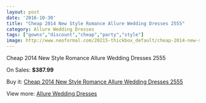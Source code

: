 ```yaml
---
layout: post
date: '2016-10-30'
title: "Cheap 2014 New Style Romance Allure Wedding Dresses 2555"
category: Allure Wedding Dresses
tags: ["gowns","discount","cheap","party","style"]
image: http://www.neoformal.com/20215-thickbox_default/cheap-2014-new-style-romance-allure-wedding-dresses-2555.jpg
---
```

Cheap 2014 New Style Romance Allure Wedding Dresses 2555

On Sales: **$387.99**
<a href="https://www.neoformal.com/en/allure-wedding-dresses-2014/6430-cheap-2014-new-style-romance-allure-wedding-dresses-2555.html"><amp-img layout="responsive" width="600" height="600" src="//www.neoformal.com/20215-thickbox_default/cheap-2014-new-style-romance-allure-wedding-dresses-2555.jpg" alt="Cheap 2014 New Style Romance Allure Wedding Dresses 2555 0" /></a>
<a href="https://www.neoformal.com/en/allure-wedding-dresses-2014/6430-cheap-2014-new-style-romance-allure-wedding-dresses-2555.html"><amp-img layout="responsive" width="600" height="600" src="//www.neoformal.com/20216-thickbox_default/cheap-2014-new-style-romance-allure-wedding-dresses-2555.jpg" alt="Cheap 2014 New Style Romance Allure Wedding Dresses 2555 1" /></a>
<a href="https://www.neoformal.com/en/allure-wedding-dresses-2014/6430-cheap-2014-new-style-romance-allure-wedding-dresses-2555.html"><amp-img layout="responsive" width="600" height="600" src="//www.neoformal.com/20217-thickbox_default/cheap-2014-new-style-romance-allure-wedding-dresses-2555.jpg" alt="Cheap 2014 New Style Romance Allure Wedding Dresses 2555 2" /></a>
<a href="https://www.neoformal.com/en/allure-wedding-dresses-2014/6430-cheap-2014-new-style-romance-allure-wedding-dresses-2555.html"><amp-img layout="responsive" width="600" height="600" src="//www.neoformal.com/20218-thickbox_default/cheap-2014-new-style-romance-allure-wedding-dresses-2555.jpg" alt="Cheap 2014 New Style Romance Allure Wedding Dresses 2555 3" /></a>
<a href="https://www.neoformal.com/en/allure-wedding-dresses-2014/6430-cheap-2014-new-style-romance-allure-wedding-dresses-2555.html"><amp-img layout="responsive" width="600" height="600" src="//www.neoformal.com/20219-thickbox_default/cheap-2014-new-style-romance-allure-wedding-dresses-2555.jpg" alt="Cheap 2014 New Style Romance Allure Wedding Dresses 2555 4" /></a>
<a href="https://www.neoformal.com/en/allure-wedding-dresses-2014/6430-cheap-2014-new-style-romance-allure-wedding-dresses-2555.html"><amp-img layout="responsive" width="600" height="600" src="//www.neoformal.com/20220-thickbox_default/cheap-2014-new-style-romance-allure-wedding-dresses-2555.jpg" alt="Cheap 2014 New Style Romance Allure Wedding Dresses 2555 5" /></a>

Buy it: [Cheap 2014 New Style Romance Allure Wedding Dresses 2555](https://www.neoformal.com/en/allure-wedding-dresses-2014/6430-cheap-2014-new-style-romance-allure-wedding-dresses-2555.html "Cheap 2014 New Style Romance Allure Wedding Dresses 2555")

View more: [Allure Wedding Dresses](https://www.neoformal.com/en/82-allure-wedding-dresses-2014 "Allure Wedding Dresses")